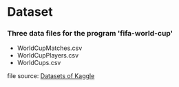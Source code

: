 # Dataset
### Three data files for the program 'fifa-world-cup'
* WorldCupMatches.csv 
* WorldCupPlayers.csv
* WorldCups.csv

file source: [Datasets of Kaggle](https://www.kaggle.com/datasets)
